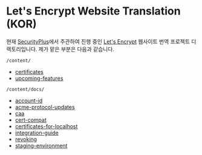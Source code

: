 # Let's Encrypt Website Translation (KOR)

현재 [SecurityPlus](http://cafe.naver.com/securityplus)에서 주관하여 진행 중인 [Let's Encrypt](https://letsencrypt.org/) 웹사이트 번역 프로젝트 디렉토리입니다. 제가 맡은 부분은 다음과 같습니다.

`/content/`
- [certificates](https://letsencrypt.org/certificates/)
- [upcoming-features](https://letsencrypt.org/upcoming-features/)

`/content/docs/`
- [account-id](https://letsencrypt.org/docs/account-id/)
- [acme-protocol-updates](https://letsencrypt.org/docs/acme-protocol-updates/)
- [caa](https://letsencrypt.org/docs/caa/)
- [cert-compat](https://letsencrypt.org/docs/certificate-compatibility/)
- [certificates-for-localhost](https://letsencrypt.org/docs/certificates-for-localhost/)
- [integration-guide](https://letsencrypt.org/docs/integration-guide/)
- [revoking](https://letsencrypt.org/docs/revoking/)
- [staging-environment](https://letsencrypt.org/docs/staging-environment/)
